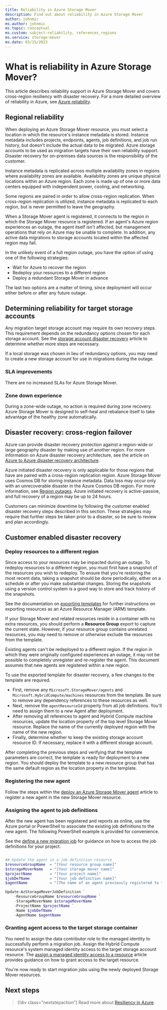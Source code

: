 ```yaml
---
title: Reliability in Azure Storage Mover
description: Find out about reliability in Azure Storage Mover
author: johnmic
ms.author: johnmic
ms.topic: conceptual
ms.custom: subject-reliability, references_regions
ms.service: storage-mover
ms.date: 03/15/2023
---
```


<!--
    ## 2049 words, 35 issues: 70%
    1118 words, 0 issues: 100%
-->

# What is reliability in Azure Storage Mover?

This article describes reliability support in Azure Storage Mover and covers cross-region resiliency with disaster recovery. For a more detailed overview of reliability in Azure, see [Azure reliability](/azure/architecture/framework/resiliency/overview).

## Regional reliability

When deploying an Azure Storage Mover resource, you must select a location in which the resource's instance metadata is stored. Instance metadata includes projects, endpoints, agents, job definitions, and job run history, but doesn't include the actual data to be migrated. Azure storage accounts to be used as migration targets have their own reliability support. Disaster recovery for on-premises data sources is the responsibility of the customer.

Instance metadata is replicated across multiple availability zones in regions where availability zones are available. Availability zones are unique physical locations within an Azure region. Each zone is made up of one or more data centers equipped with independent power, cooling, and networking.

Some regions are paired in order to allow cross-region replication. When cross-region replication is utilized, instance metadata is replicated to each region, but is never permitted to leave the geography.

When a Storage Mover agent is registered, it connects to the region in which the Storage Mover resource is registered. If an agent's Azure region experiences an outage, the agent itself isn't affected, but management operations that rely on Azure may be unable to complete. In addition, any active data migrations to storage accounts located within the affected region may fail.

In the unlikely event of a full region outage, you have the option of using one of the following strategies:

- Wait for Azure to recover the region
- Redeploy your resources to a different region
- Deploy a redundant Storage Mover in advance

The last two options are a matter of timing, since deployment will occur either before or after any future outage.

## Determining reliability for target storage accounts

Any migration target storage account may require its own recovery steps. This requirement depends on the redundancy options chosen for each storage account. See the [storage account disaster recovery](/azure/storage/common/storage-disaster-recovery-guidance) article to determine whether more steps are necessary.

If a local storage was chosen in lieu of redundancy options, you may need to create a new storage account for use in migrations during the outage.

### SLA improvements

There are no increased SLAs for Azure Storage Mover.

### Zone down experience

During a zone-wide outage, no action is required during zone recovery. Azure Storage Mover is designed to self-heal and rebalance itself to take advantage of the healthy zone automatically.

## Disaster recovery: cross-region failover

Azure can provide disaster recovery protection against a region-wide or large geography disaster by making use of another region. For more information on Azure disaster recovery architecture, see the article on [Azure to Azure disaster recovery architecture](/azure/site-recovery/azure-to-azure-architecture).

Azure initiated disaster recovery is only applicable for those regions that have are paired with a cross-region replication region. Azure Storage Mover uses Cosmos DB for storing instance metadata. Data loss may occur only with an unrecoverable disaster in the Azure Cosmos DB region. For more information, see [Region outages](/azure/cosmos-db/high-availability). Azure initiated recovery is active-passive, and full recovery of a region may be up to 24 hours.

Customers can minimize downtime by following the customer enabled disaster recovery steps described in this section. These strategies may require that further steps be taken prior to a disaster, so be sure to review and plan accordingly.

## Customer enabled disaster recovery

### Deploy resources to a different region

Since access to your resources may be impacted during an outage. To redeploy resources to a different region, you must first have a snapshot of the resources you wish to redeploy. To ensure that you're restoring the most recent data, taking a snapshot should be done periodically, either on a schedule or after you make substantial changes. Storing the snapshots using a version control system is a good way to store and track history of the snapshots.

See the documentation on [exporting templates](/azure/azure-resource-manager/templates/export-template-portal) for further instructions on exporting resources as an Azure Resource Manager (ARM) template.

If your Storage Mover and related resources reside in a container with no extra resources, you should perform a **Resource Group** export to capture the current state. However, if your resource group contains unrelated resources, you may need to remove or otherwise exclude the resources from the template.

Existing agents can't be redeployed to a different region. If the region in which they were originally configured experiences an outage, it may not be possible to completely unregister and re-register the agent. This document assumes that new agents are registered within a new region.

To use the exported template for disaster recovery, a few changes to the template are required.

- First, remove any `Microsoft.StorageMover/agents` and `Microsoft.HybridCompute/machines` resources from the template. Be sure to remove any dependency references to these resources as well.
- Next, remove the `agentResourceId` property from all job definitions. You'll need to assign them to a new Agent after deployment.
- After removing all references to agent and Hybrid Compute machine resources, update the location property of the top level Storage Mover resource. Replace the name of the currently deployed region with the name of the new region.
- Finally, determine whether to keep the existing storage account resource ID. If necessary, replace it with a different storage account.

After completing the previous steps and verifying that the template parameters are correct, the template is ready for deployment to a new region. You should deploy the template to a new resource group that has the same default region as the location property in the template.

### Registering the new agent

Follow the steps within the [deploy an Azure Storage Mover agent](/azure/storage-mover/agent-deploy) article to register a new agent in the new Storage Mover resource.

### Assigning the agent to job definitions

After the new agent has been registered and reports as online, use the Azure portal or PowerShell to associate the existing job definitions to the new agent. The following PowerShell example is provided for convenience.

See the [define a new migration job](/azure/storage-mover/job-definition-create) for guidance on how to access the job definitions for your project.

```powershell

## Update the agent in a job definition resource
$resourceGroupName  = "[Your resource group name]"
$storageMoverName   = "[Your storage mover name]"
$projectName        = "[Your project name]"
$jobDefName         = "[Your job definition name]"
$agentName          = "[The name of an agent previously registered to the same storage mover resource]"

Update-AzStorageMoverJobDefinition `
    -ResourceGroupName $resourceGroupName `
    -StorageMoverName $storageMoverName `
    -ProjectName $projectName `
    -Name $jobDefName `
    -AgentName $agentName
```

### Granting agent access to the target storage container

You need to assign the data contributor role to the managed identity to successfully perform a migration job. Assign the Hybrid Compute resource's system managed identity access to the target storage account resource. The [assign a managed identity access to a resource](/azure/active-directory/managed-identities-azure-resources/howto-assign-access-portal) article provides guidance on how to grant access to the target resource.

You're now ready to start migration jobs using the newly deployed Storage Mover resources.

## Next steps

> [!div class="nextstepaction"]
> Read more about [Resiliency in Azure](/azure/availability-zones/overview).
